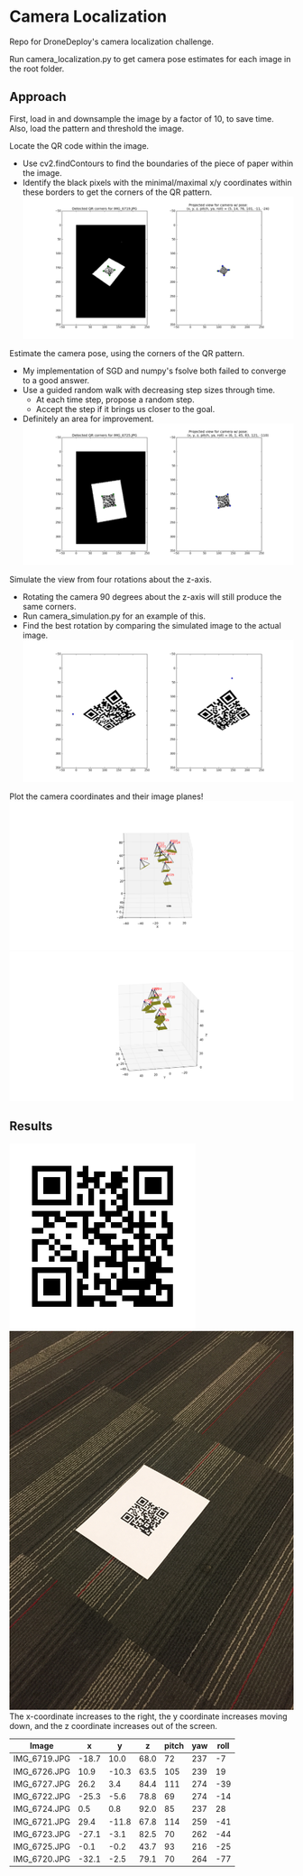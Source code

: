 Camera Localization
===================

Repo for DroneDeploy's camera localization challenge.

Run camera_localization.py to get camera pose estimates for each image in the root folder.

## Approach

First, load in and downsample the image by a factor of 10, to save time.
Also, load the pattern and threshold the image.

Locate the QR code within the image.
* Use cv2.findContours to find the boundaries of the piece of paper within the image.
* Identify the black pixels with the minimal/maximal x/y coordinates within these borders to get the corners of the QR pattern.
![qr corner finding](camera_localization2.png)

Estimate the camera pose, using the corners of the QR pattern.
* My implementation of SGD and numpy's fsolve both failed to converge to a good answer.
* Use a guided random walk with decreasing step sizes through time.
  * At each time step, propose a random step.
  * Accept the step if it brings us closer to the goal.
* Definitely an area for improvement.
![camera localization](camera_localization.png)

Simulate the view from four rotations about the z-axis.
* Rotating the camera 90 degrees about the z-axis will still produce the same corners.
* Run camera_simulation.py for an example of this.
* Find the best rotation by comparing the simulated image to the actual image.
![camera rotation](camera_simulation.png)

Plot the camera coordinates and their image planes!
![camera visualizer](camera_visualizer.png) ![camera visualizer2](camera_visualizer2.png)

## Results
![pattern](pattern.png) ![sample image](IMG_6719.JPG)
The x-coordinate increases to the right, the y coordinate increases moving down, and the z coordinate increases out of the screen.

| Image        | x     | y     | z    | pitch | yaw | roll |
|--------------|-------|-------|------|-------|-----|------|
| IMG_6719.JPG | -18.7 | 10.0  | 68.0 | 72    | 237 | -7   |
| IMG_6726.JPG | 10.9  | -10.3 | 63.5 | 105   | 239 | 19   |
| IMG_6727.JPG | 26.2  | 3.4   | 84.4 | 111   | 274 | -39  |
| IMG_6722.JPG | -25.3 | -5.6  | 78.8 | 69    | 274 | -14  |
| IMG_6724.JPG | 0.5   | 0.8   | 92.0 | 85    | 237 | 28   |
| IMG_6721.JPG | 29.4  | -11.8 | 67.8 | 114   | 259 | -41  |
| IMG_6723.JPG | -27.1 | -3.1  | 82.5 | 70    | 262 | -44  |
| IMG_6725.JPG | -0.1  | -0.2  | 43.7 | 93    | 216 | -25  |
| IMG_6720.JPG | -32.1 | -2.5  | 79.1 | 70    | 264 | -77  |
